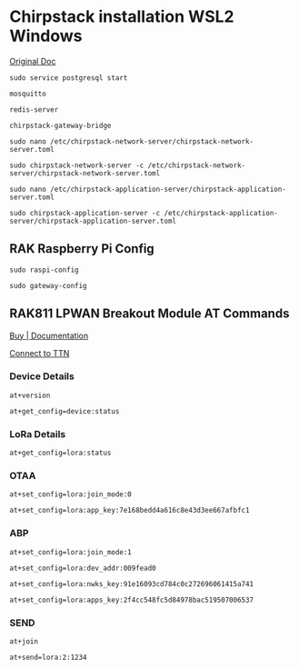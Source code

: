 # Chirpstack installation WSL2 Windows

[Original Doc](https://www.chirpstack.io/project/guides/debian-ubuntu/)

```shell
sudo service postgresql start

mosquitto

redis-server

chirpstack-gateway-bridge

sudo nano /etc/chirpstack-network-server/chirpstack-network-server.toml

sudo chirpstack-network-server -c /etc/chirpstack-network-server/chirpstack-network-server.toml

sudo nano /etc/chirpstack-application-server/chirpstack-application-server.toml

sudo chirpstack-application-server -c /etc/chirpstack-application-server/chirpstack-application-server.toml
```

## RAK Raspberry Pi Config

```shell
sudo raspi-config

sudo gateway-config 
```

## RAK811 LPWAN Breakout Module AT Commands

[Buy | Documentation](https://store.rakwireless.com/products/rak811-lpwan-breakout-module)

[Connect to TTN](https://www.thethingsnetwork.org/docs/devices/rak811-wisnode-lora-module/connecting-to-ttn/)

### Device Details
```
at+version

at+get_config=device:status
```

### LoRa Details
```
at+get_config=lora:status
```

### OTAA
```
at+set_config=lora:join_mode:0

at+set_config=lora:app_key:7e168bedd4a616c8e43d3ee667afbfc1
```
### ABP

```
at+set_config=lora:join_mode:1

at+set_config=lora:dev_addr:009fead0

at+set_config=lora:nwks_key:91e16093cd784c0c272696061415a741

at+set_config=lora:apps_key:2f4cc548fc5d84978bac519507006537
```

### SEND
```
at+join

at+send=lora:2:1234
```